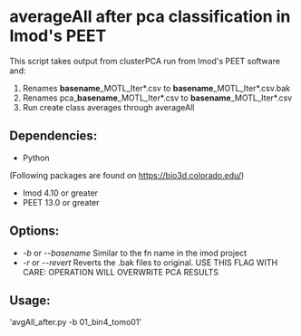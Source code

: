 # averageAll after pca classification in Imod's PEET 

This script takes output from clusterPCA run from Imod's PEET software and:
1. Renames **basename**_MOTL_Iter*.csv to **basename**_MOTL_Iter*.csv.bak
2. Renames pca_**basename**_MOTL_Iter*.csv to **basename**_MOTL_Iter*.csv
3. Run create class averages through averageAll


## Dependencies:

- Python

(Following packages are found on https://bio3d.colorado.edu/)  
- Imod 4.10 or greater
- PEET 13.0 or greater


## Options:

- -*b* or --*basename*  Similar to the fn name in the imod project
- -*r* or --*revert*    Reverts the .bak files to original. USE THIS FLAG WITH CARE: OPERATION WILL OVERWRITE PCA RESULTS

## Usage:
'avgAll_after.py -b 01_bin4_tomo01'
